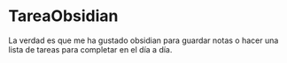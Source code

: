 # TareaObsidian
La verdad es que me ha gustado obsidian para guardar notas o hacer una lista de tareas para completar en el día a día.
